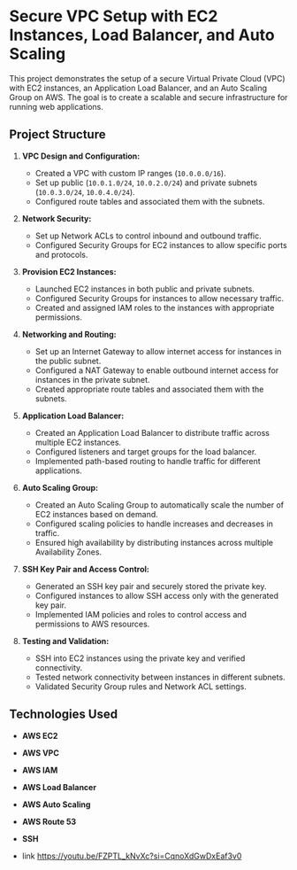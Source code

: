 # Secure VPC Setup with EC2 Instances, Load Balancer, and Auto Scaling

This project demonstrates the setup of a secure Virtual Private Cloud (VPC) with EC2 instances, an Application Load Balancer, and an Auto Scaling Group on AWS. The goal is to create a scalable and secure infrastructure for running web applications.

## Project Structure

1. **VPC Design and Configuration:**
   - Created a VPC with custom IP ranges (`10.0.0.0/16`).
   - Set up public (`10.0.1.0/24`, `10.0.2.0/24`) and private subnets (`10.0.3.0/24`, `10.0.4.0/24`).
   - Configured route tables and associated them with the subnets.

2. **Network Security:**
   - Set up Network ACLs to control inbound and outbound traffic.
   - Configured Security Groups for EC2 instances to allow specific ports and protocols.

3. **Provision EC2 Instances:**
   - Launched EC2 instances in both public and private subnets.
   - Configured Security Groups for instances to allow necessary traffic.
   - Created and assigned IAM roles to the instances with appropriate permissions.

4. **Networking and Routing:**
   - Set up an Internet Gateway to allow internet access for instances in the public subnet.
   - Configured a NAT Gateway to enable outbound internet access for instances in the private subnet.
   - Created appropriate route tables and associated them with the subnets.

5. **Application Load Balancer:**
   - Created an Application Load Balancer to distribute traffic across multiple EC2 instances.
   - Configured listeners and target groups for the load balancer.
   - Implemented path-based routing to handle traffic for different applications.

6. **Auto Scaling Group:**
   - Created an Auto Scaling Group to automatically scale the number of EC2 instances based on demand.
   - Configured scaling policies to handle increases and decreases in traffic.
   - Ensured high availability by distributing instances across multiple Availability Zones.

7. **SSH Key Pair and Access Control:**
   - Generated an SSH key pair and securely stored the private key.
   - Configured instances to allow SSH access only with the generated key pair.
   - Implemented IAM policies and roles to control access and permissions to AWS resources.

8. **Testing and Validation:**
   - SSH into EC2 instances using the private key and verified connectivity.
   - Tested network connectivity between instances in different subnets.
   - Validated Security Group rules and Network ACL settings.

## Technologies Used

- **AWS EC2**
- **AWS VPC**
- **AWS IAM**
- **AWS Load Balancer**
- **AWS Auto Scaling**
- **AWS Route 53**
- **SSH**
  
- link https://youtu.be/FZPTL_kNvXc?si=CqnoXdGwDxEaf3v0



